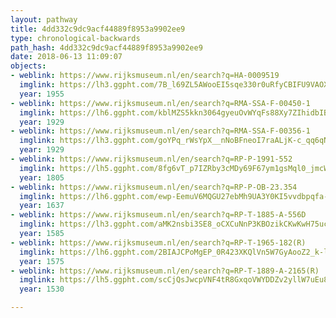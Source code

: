```yaml
---
layout: pathway
title: 4dd332c9dc9acf44889f8953a9902ee9
type: chronological-backwards
path_hash: 4dd332c9dc9acf44889f8953a9902ee9
date: 2018-06-13 11:09:07
objects:
- weblink: https://www.rijksmuseum.nl/en/search?q=HA-0009519
  imglink: https://lh3.ggpht.com/7B_l69ZL5AWooEI5sqe330r0uRfyCBIFU9VAOXMupvFepofzItZv10Ao4-rhsWnMy9-qhmTjMXh0tuBIrPAgeVWQb6o=s200
  year: 1955
- weblink: https://www.rijksmuseum.nl/en/search?q=RMA-SSA-F-00450-1
  imglink: https://lh6.ggpht.com/kblMZS5kkn3064gyeuOvWYqFs88Xy7ZIhidbIBaHHKPprdwUmv7I-sJsfGdn4zGhEe9xoOLYKFDN4JHq1Mx4JtRuRnI=s200
  year: 1929
- weblink: https://www.rijksmuseum.nl/en/search?q=RMA-SSA-F-00356-1
  imglink: https://lh3.ggpht.com/goYPq_rWsYpX__nNoBFneoI7raALjK-c_qq6qNOrwtdvpfA3nNRJkHZN7tSXN-y3t7py-noL02e_1imRUtl8f9Wn5zZQ=s200
  year: 1929
- weblink: https://www.rijksmuseum.nl/en/search?q=RP-P-1991-552
  imglink: https://lh5.ggpht.com/8fg6vT_p7IZRby3cMDy69F67ym1gsMql0_jmcW9DXJ0RnnZsMOH41ruojUz6TBGiHSxbPW39TXfn6AnCK53RfIqlSQ=s200
  year: 1805
- weblink: https://www.rijksmuseum.nl/en/search?q=RP-P-OB-23.354
  imglink: https://lh6.ggpht.com/ewp-EemuV6MQGU27ebMh9UA3Y0KI5vvdbpqfa-fHpU_TDtWBBnAyry2J_DnPP0Kz8ylBam_MsT5kyIlyBTfKqreZzIs=s200
  year: 1637
- weblink: https://www.rijksmuseum.nl/en/search?q=RP-T-1885-A-556D
  imglink: https://lh3.ggpht.com/aMK2nsbi3SE8_oCXCuNnP3KBOzikCKwKwH75ucCC4c6hoZBQiSo0szyJQW1oj5ZDp4Ap327zDYTCGhqfeCrzcRMUyV0=s200
  year: 1585
- weblink: https://www.rijksmuseum.nl/en/search?q=RP-T-1965-182(R)
  imglink: https://lh6.ggpht.com/2BIAJCPoMgEP_0R423XKQlVn5W7GyAooZ2_k-l_yIqW_L4ZxmglN25iYcI94QfrYUGk5Y0f8o8XdvOHlLZn17_q0e1U=s200
  year: 1575
- weblink: https://www.rijksmuseum.nl/en/search?q=RP-T-1889-A-2165(R)
  imglink: https://lh5.ggpht.com/scCjQsJwcpVNF4tR8GxqoVWYDDZv2yllW7uEu8-AdaBoJyRcz-2Hy-MCMcbfg3SVkqXgvoCFEJQj0ussO6DUWkMUvrzr=s200
  year: 1530

---
```


